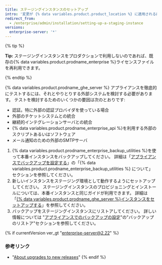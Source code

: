 ```yaml
---
title: ステージングインスタンスのセットアップ
intro: '変更が {% data variables.product.product_location %} に適用される前に、*ステージングインスタンス*を使用して変更をテストできます。 たとえば、ステージングインスタンスを使用すれば、{% data variables.product.prodname_ghe_server %} の新しい更新をテストしたり、移行データのインポートを練習したりできます。'
redirect_from:
  - /enterprise/admin/installation/setting-up-a-staging-instance
versions:
  enterprise-server: '*'
---
```


{% tip %}

**Tip:** ステージングインスタンスをプロダクションで利用しないのであれば、既存の{% data variables.product.prodname_enterprise %}ライセンスファイルを再利用できます。

{% endtip %}

{% data variables.product.prodname_ghe_server %} アプライアンスを徹底的にテストするには、それとやりとりする外部システムを検討する必要があります。 テストを検討するためのいくつかの要因は次のとおりです:

  - 認証。特に外部の認証プロバイダを使っている場合
  - 外部のチケットシステムとの統合
  - 継続的インテグレーションサーバとの統合
  - {% data variables.product.prodname_enterprise_api %}を利用する外部のスクリプトあるいはソフトウェア
  - メール通知のための外部のSMTPサーバ

1. {% data variables.product.prodname_enterprise_backup_utilities %}を使って本番インスタンスをバックアップしてください。 詳細は「[アプライアンスでバックアップを設定する](/enterprise/admin/guides/installation/configuring-backups-on-your-appliance#about-github-enterprise-server-backup-utilities)」の「{% data variables.product.prodname_enterprise_backup_utilities %} について」セクションを参照してください。
2. 新しいインスタンスをステージング環境として動作するようにセットアップしてください。 ステージングインスタンスのプロビジョニングとインストールについては、本番インスタンスと同じガイドが利用できます。 詳細は「[{% data variables.product.prodname_ghe_server %}インスタンスをセットアップする](/enterprise/admin/guides/installation/setting-up-a-github-enterprise-server-instance/)」を参照してください。
3. バックアップをステージングインスタンスにリストアしてください。 詳しい情報については "[アプライアンスでのバックアップの設定](/enterprise/admin/guides/installation/configuring-backups-on-your-appliance#restoring-a-backup)"の"バックアップのリストア"セクションを参照してください。

{% if currentVersion ver_gt "enterprise-server@2.22" %}
### 参考リンク

- "[About upgrades to new releases](/admin/overview/about-upgrades-to-new-releases)"
{% endif %}